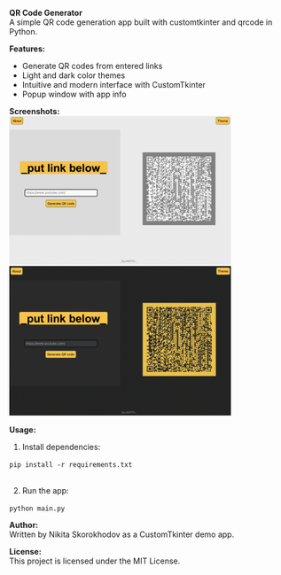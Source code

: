 <b>QR Code Generator</b>
<br>
A simple QR code generation app built with customtkinter and qrcode in Python.

<b>Features:</b>
<ul>
    <li>Generate QR codes from entered links</li>
    <li>Light and dark color themes</li>
    <li>Intuitive and modern interface with CustomTkinter</li>
    <li>Popup window with app info</li>
</ul>

<b>Screenshots:</b>
<br>
<img src="screenshots/light.png" width="400"> <img src="screenshots/dark.png" width="400">

<b>Usage:</b>
<ol>
    <li>Install dependencies:</li>
</ol>
<code>pip install -r requirements.txt</code>

<ol start="2">
    <br>
    <li>Run the app:</li>
</ol>
<code>python main.py</code>
<br>

<b>Author:</b>
<br>
Written by Nikita Skorokhodov as a CustomTkinter demo app.

<b>License:</b>
<br>
This project is licensed under the MIT License.
